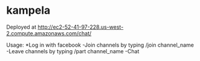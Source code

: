# kampela

Deployed at http://ec2-52-41-97-228.us-west-2.compute.amazonaws.com/chat/

Usage:
*Log in with facebook
-Join channels by typing /join channel_name
-Leave channels by typing /part channel_name
-Chat

